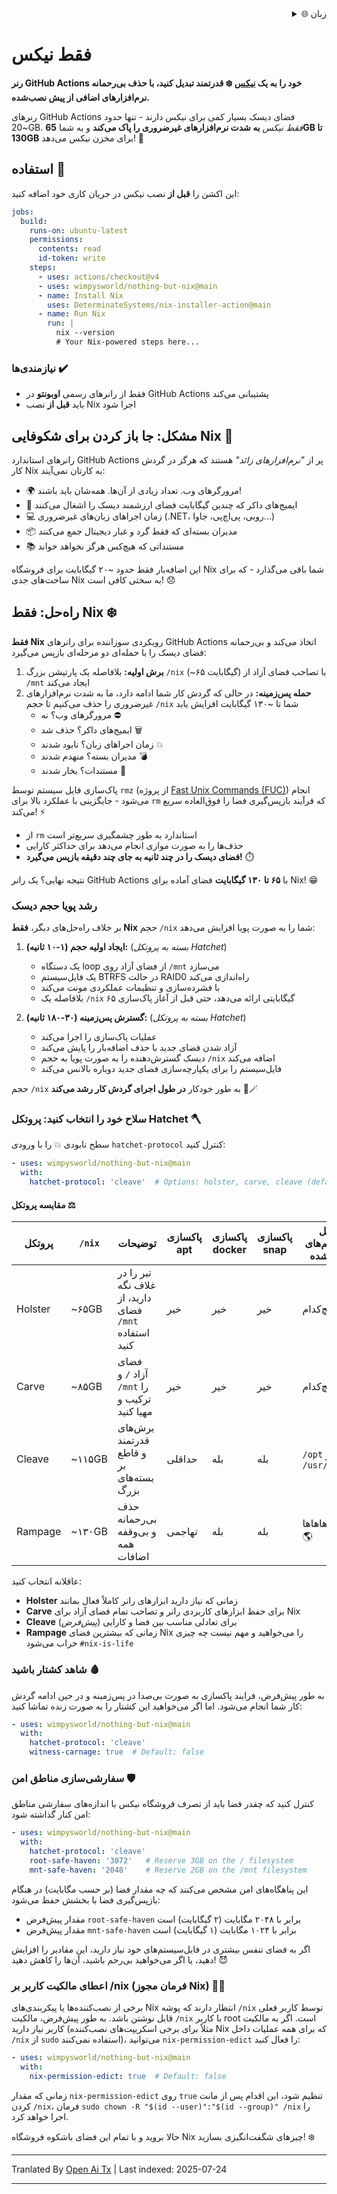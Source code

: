 
<div align="right">
  <details>
    <summary >🌐 زبان</summary>
    <div>
      <div align="center">
        <a href="https://openaitx.github.io/view.html?user=wimpysworld&project=nothing-but-nix&lang=en">English</a>
        | <a href="https://openaitx.github.io/view.html?user=wimpysworld&project=nothing-but-nix&lang=zh-CN">简体中文</a>
        | <a href="https://openaitx.github.io/view.html?user=wimpysworld&project=nothing-but-nix&lang=zh-TW">繁體中文</a>
        | <a href="https://openaitx.github.io/view.html?user=wimpysworld&project=nothing-but-nix&lang=ja">日本語</a>
        | <a href="https://openaitx.github.io/view.html?user=wimpysworld&project=nothing-but-nix&lang=ko">한국어</a>
        | <a href="https://openaitx.github.io/view.html?user=wimpysworld&project=nothing-but-nix&lang=hi">हिन्दी</a>
        | <a href="https://openaitx.github.io/view.html?user=wimpysworld&project=nothing-but-nix&lang=th">ไทย</a>
        | <a href="https://openaitx.github.io/view.html?user=wimpysworld&project=nothing-but-nix&lang=fr">Français</a>
        | <a href="https://openaitx.github.io/view.html?user=wimpysworld&project=nothing-but-nix&lang=de">Deutsch</a>
        | <a href="https://openaitx.github.io/view.html?user=wimpysworld&project=nothing-but-nix&lang=es">Español</a>
        | <a href="https://openaitx.github.io/view.html?user=wimpysworld&project=nothing-but-nix&lang=it">Italiano</a>
        | <a href="https://openaitx.github.io/view.html?user=wimpysworld&project=nothing-but-nix&lang=ru">Русский</a>
        | <a href="https://openaitx.github.io/view.html?user=wimpysworld&project=nothing-but-nix&lang=pt">Português</a>
        | <a href="https://openaitx.github.io/view.html?user=wimpysworld&project=nothing-but-nix&lang=nl">Nederlands</a>
        | <a href="https://openaitx.github.io/view.html?user=wimpysworld&project=nothing-but-nix&lang=pl">Polski</a>
        | <a href="https://openaitx.github.io/view.html?user=wimpysworld&project=nothing-but-nix&lang=ar">العربية</a>
        | <a href="https://openaitx.github.io/view.html?user=wimpysworld&project=nothing-but-nix&lang=fa">فارسی</a>
        | <a href="https://openaitx.github.io/view.html?user=wimpysworld&project=nothing-but-nix&lang=tr">Türkçe</a>
        | <a href="https://openaitx.github.io/view.html?user=wimpysworld&project=nothing-but-nix&lang=vi">Tiếng Việt</a>
        | <a href="https://openaitx.github.io/view.html?user=wimpysworld&project=nothing-but-nix&lang=id">Bahasa Indonesia</a>
      </div>
    </div>
  </details>
</div>

# فقط نیکس

**رنر GitHub Actions خود را به یک [نیکس](https://zero-to-nix.com/concepts/nix/) ❄️ قدرتمند تبدیل کنید، با حذف بی‌رحمانه نرم‌افزارهای اضافی از پیش نصب‌شده.**

رنرهای GitHub Actions فضای دیسک بسیار کمی برای نیکس دارند - تنها حدود ~20GB.
*فقط نیکس* **به شدت نرم‌افزارهای غیرضروری را پاک می‌کند** و به شما **65GB تا 130GB** برای مخزن نیکس می‌دهد! 💪

## استفاده 🔧

این اکشن را **قبل از** نصب نیکس در جریان کاری خود اضافه کنید:

```yaml
jobs:
  build:
    runs-on: ubuntu-latest
    permissions:
      contents: read
      id-token: write
    steps:
      - uses: actions/checkout@v4
      - uses: wimpysworld/nothing-but-nix@main
      - name: Install Nix
        uses: DeterminateSystems/nix-installer-action@main
      - name: Run Nix
        run: |
          nix --version
          # Your Nix-powered steps here...
```

### نیازمندی‌ها ️✔️

- فقط از رانرهای رسمی **اوبونتو** در GitHub Actions پشتیبانی می‌کند
- باید **قبل از** نصب Nix اجرا شود

## مشکل: جا باز کردن برای شکوفایی Nix 🌱

رانرهای استاندارد GitHub Actions پر از *"نرم‌افزارهای زائد"* هستند که هرگز در گردش کار Nix به کارتان نمی‌آیند:

- 🌍 مرورگرهای وب. تعداد زیادی از آن‌ها. همه‌شان باید باشند!
- 🐳 ایمیج‌های داکر که چندین گیگابایت فضای ارزشمند دیسک را اشغال می‌کنند
- 💻 زمان‌ اجراهای زبان‌های غیرضروری (.NET، روبی، پی‌اچ‌پی، جاوا...)
- 📦 مدیران بسته‌ای که فقط گرد و غبار دیجیتال جمع می‌کنند
- 📚 مستنداتی که هیچ‌کس هرگز نخواهد خواند

این اضافه‌بار فقط حدود ~۲۰ گیگابایت برای فروشگاه Nix شما باقی می‌گذارد - که برای ساخت‌های جدی Nix به سختی کافی است! 😞

## راه‌حل: فقط Nix ️❄️

**فقط Nix** رویکردی سوزاننده برای رانرهای GitHub Actions اتخاذ می‌کند و بی‌رحمانه فضای دیسک را با حمله‌ای دو مرحله‌ای بازپس می‌گیرد:

1. **برش اولیه:** بلافاصله یک پارتیشن بزرگ `/nix` (~۶۵ گیگابایت) با تصاحب فضای آزاد از `/mnt` ایجاد می‌کند
2. **حمله پس‌زمینه:** در حالی که گردش کار شما ادامه دارد، ما به شدت نرم‌افزارهای غیرضروری را حذف می‌کنیم تا حجم `/nix` شما تا ~۱۳۰ گیگابایت افزایش یابد
   - مرورگرهای وب؟ نه ⛔
   - ایمیج‌های داکر؟ حذف شد 🗑️
   - زمان‌ اجراهای زبان؟ نابود شدند 💥
   - مدیران بسته؟ منهدم شدند 💣
   - مستندات؟ بخار شدند ️👻

پاک‌سازی فایل سیستم توسط `rmz` (از پروژه [Fast Unix Commands (FUC)](https://github.com/SUPERCILEX/fuc)) انجام می‌شود - جایگزینی با عملکرد بالا برای `rm` که فرآیند بازپس‌گیری فضا را فوق‌العاده سریع می‌کند! ⚡
   - از `rm` استاندارد به طور چشمگیری سریع‌تر است
   - حذف‌ها را به صورت موازی انجام می‌دهد برای حداکثر کارایی
   - **فضای دیسک را در چند ثانیه به جای چند دقیقه بازپس می‌گیرد!** ️⏱️

نتیجه نهایی؟ یک رانر GitHub Actions با **۶۵ تا ۱۳۰ گیگابایت** فضای آماده برای Nix! 😁

### رشد پویا حجم دیسک

بر خلاف راه‌حل‌های دیگر، **فقط Nix** حجم `/nix` شما را به صورت پویا افزایش می‌دهد:

1. **ایجاد اولیه حجم (۱-۱۰ ثانیه):** (*بسته به پروتکل Hatchet*)
   - یک دستگاه loop از فضای آزاد روی `/mnt` می‌سازد
   - یک فایل‌سیستم BTRFS در حالت RAID0 راه‌اندازی می‌کند
   - با فشرده‌سازی و تنظیمات عملکردی مونت می‌کند
   - بلافاصله یک `/nix` ۶۵ گیگابایتی ارائه می‌دهد، حتی قبل از آغاز پاک‌سازی

2. **گسترش پس‌زمینه (۳۰-۱۸۰ ثانیه):** (*بسته به پروتکل Hatchet*)
   - عملیات پاک‌سازی را اجرا می‌کند
   - آزاد شدن فضای جدید با حذف اضافه‌بار را پایش می‌کند
   - دیسک گسترش‌دهنده را به صورت پویا به حجم `/nix` اضافه می‌کند
   - فایل‌سیستم را برای یکپارچه‌سازی فضای جدید دوباره بالانس می‌کند

حجم `/nix` به طور خودکار **در طول اجرای گردش کار رشد می‌کند** 🎩🪄

### سلاح خود را انتخاب کنید: پروتکل Hatchet 🪓

سطح نابودی 💥 را با ورودی `hatchet-protocol` کنترل کنید:

```yaml
- uses: wimpysworld/nothing-but-nix@main
  with:
    hatchet-protocol: 'cleave'  # Options: holster, carve, cleave (default), rampage
```

#### مقایسه پروتکل ⚖️

| پروتکل   | `/nix` | توضیحات                                             | پاکسازی apt | پاکسازی docker | پاکسازی snap | فایل سیستم‌های پاک شده      |
|----------|--------|-----------------------------------------------------|-------------|----------------|--------------|-----------------------------|
| Holster  | ~۶۵GB  | تبر را در غلاف نگه دارید، از فضای `/mnt` استفاده کنید | خیر         | خیر           | خیر         | هیچ‌کدام                    |
| Carve    | ~۸۵GB  | فضای آزاد `/` و `/mnt` را ترکیب و مهیا کنید         | خیر         | خیر           | خیر         | هیچ‌کدام                    |
| Cleave   | ~۱۱۵GB | برش‌های قدرتمند و قاطع بر بسته‌های بزرگ             | حداقلی      | بله           | بله         | `/opt` و `/usr/local`       |
| Rampage  | ~۱۳۰GB | حذف بی‌رحمانه و بی‌وقفه همه اضافات                   | تهاجمی      | بله           | بله         | موهاهاها! 🔥🌎              |

عاقلانه انتخاب کنید:
- **Holster** زمانی که نیاز دارید ابزارهای رانر کاملاً فعال بمانند
- **Carve** برای حفظ ابزارهای کاربردی رانر و تصاحب تمام فضای آزاد برای Nix
- **Cleave** (*پیش‌فرض*) برای تعادلی مناسب بین فضا و کارایی
- **Rampage** زمانی که بیشترین فضای Nix را می‌خواهید و مهم نیست چه چیزی خراب می‌شود `#nix-is-life`

### شاهد کشتار باشید 🩸

به طور پیش‌فرض، فرایند پاکسازی به صورت بی‌صدا در پس‌زمینه و در حین ادامه گردش کار شما انجام می‌شود. اما اگر می‌خواهید این کشتار را به صورت زنده تماشا کنید:

```yaml
- uses: wimpysworld/nothing-but-nix@main
  with:
    ️hatchet-protocol: 'cleave'
    witness-carnage: true  # Default: false
```

### سفارشی‌سازی مناطق امن 🛡️

کنترل کنید که چقدر فضا باید از تصرف فروشگاه نیکس با اندازه‌های سفارشی مناطق امن کنار گذاشته شود:

```yaml
- uses: wimpysworld/nothing-but-nix@main
  with:
    ️hatchet-protocol: 'cleave'
    root-safe-haven: '3072'   # Reserve 3GB on the / filesystem
    mnt-safe-haven: '2048'    # Reserve 2GB on the /mnt filesystem
```
این پناهگاه‌های امن مشخص می‌کنند که چه مقدار فضا (بر حسب مگابایت) در هنگام بازپس‌گیری فضا با بخشش حفظ می‌شود:
- مقدار پیش‌فرض `root-safe-haven` برابر با ۲۰۴۸ مگابایت (۲ گیگابایت) است
- مقدار پیش‌فرض `mnt-safe-haven` برابر با ۱۰۲۴ مگابایت (۱ گیگابایت) است

اگر به فضای تنفس بیشتری در فایل‌سیستم‌های خود نیاز دارید، این مقادیر را افزایش دهید، یا اگر می‌خواهید بی‌رحم باشید، آن‌ها را کاهش دهید! 😈

### اعطای مالکیت کاربر بر /nix (فرمان مجوز Nix) 🧑‍⚖️

برخی از نصب‌کننده‌ها یا پیکربندی‌های Nix انتظار دارند که پوشه `/nix` توسط کاربر فعلی قابل نوشتن باشد. به طور پیش‌فرض، مالکیت `/nix` با کاربر root است. اگر به مالکیت کاربر نیاز دارید (مثلاً برای برخی اسکریپت‌های نصب‌کننده Nix که برای همه عملیات داخل `/nix` از `sudo` استفاده نمی‌کنند)، می‌توانید `nix-permission-edict` را فعال کنید:


```yaml
- uses: wimpysworld/nothing-but-nix@main
  with:
    nix-permission-edict: true  # Default: false
```

زمانی که مقدار `nix-permission-edict` روی `true` تنظیم شود، این اقدام پس از مانت کردن `/nix`، فرمان `sudo chown -R "$(id --user)":"$(id --group)" /nix` را اجرا خواهد کرد.

حالا بروید و با تمام این فضای باشکوه فروشگاه Nix چیزهای شگفت‌انگیزی بسازید! ❄️

---

Tranlated By [Open Ai Tx](https://github.com/OpenAiTx/OpenAiTx) | Last indexed: 2025-07-24

---